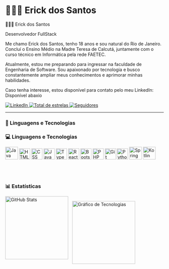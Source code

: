 # 👩🏻‍💻 Erick dos Santos
👩🏻‍💻 Erick dos Santos

Desenvolvedor FullStack

Me chamo Erick dos Santos, tenho 18 anos e sou natural do Rio de Janeiro. Concluí o Ensino Médio na Madre Teresa de Calcutá, juntamente com o curso técnico em Informática pela rede FAETEC.

Atualmente, estou me preparando para ingressar na faculdade de Engenharia de Software. Sou apaixonado por tecnologia e busco constantemente ampliar meus conhecimentos e aprimorar minhas habilidades.

Caso tenha interesse, estou disponível para contato pelo meu LinkedIn: Disponível abaxio

<p align="left"> <a href="https://www.linkedin.com/in/erick-dos-santos-bento-de-paula-355a25228/"> <img alt="LinkedIn" title="Conecte-se comigo no LinkedIn" src="https://custom-icon-badges.demolab.com/badge/LinkedIn-Connect-blue?style=for-the-badge&logo=linkedin&logoColor=white" /> </a> <a href="https://github.com/Nianck-02?tab=repositories&sort=stargazers"> <img alt="Total de estrelas" title="Total de estrelas GitHub" src="https://custom-icon-badges.demolab.com/github/stars/Nianck-02?color=55960c&style=for-the-badge&labelColor=488207&logo=star&label=Estrelas" /> </a> <a href="https://github.com/Nianck-02?tab=followers"> <img alt="Seguidores" title="Me siga no GitHub" src="https://custom-icon-badges.demolab.com/github/followers/Nianck-02?color=236ad3&labelColor=1155ba&style=for-the-badge&logo=github&label=Seguidores&logoColor=white" /> </a> </p>

---

### 🤖 Linguagens e Tecnologias

### 💻 Linguagens e Tecnologias  

<p align="left">
  <img alt="Java" title="Java" width="40px" src="https://cdn.jsdelivr.net/gh/devicons/devicon@latest/icons/java/java-original.svg"/>
  <img alt="HTML" title="HTML" width="35px" src="https://cdn.jsdelivr.net/gh/devicons/devicon@latest/icons/html5/html5-original.svg"/>
  <img alt="CSS" title="CSS" width="35px" src="https://cdn.jsdelivr.net/gh/devicons/devicon@latest/icons/css3/css3-original.svg"/>
  <img alt="JavaScript" title="JavaScript" width="35px" src="https://cdn.jsdelivr.net/gh/devicons/devicon@latest/icons/javascript/javascript-original.svg"/>
  <img alt="TypeScript" title="TypeScript" width="35px" src="https://cdn.jsdelivr.net/gh/devicons/devicon@latest/icons/typescript/typescript-original.svg"/>
  <img alt="React" title="React" width="35px" src="https://cdn.jsdelivr.net/gh/devicons/devicon@latest/icons/react/react-original.svg"/>
  <img alt="Bootstrap" title="Bootstrap" width="35px" src="https://cdn.jsdelivr.net/gh/devicons/devicon@latest/icons/bootstrap/bootstrap-original.svg"/>
  <img alt="PHP" title="PHP" width="35px" src="https://cdn.jsdelivr.net/gh/devicons/devicon@latest/icons/php/php-original.svg"/>
  <img alt="Git" title="Git" width="35px" src="https://cdn.jsdelivr.net/gh/devicons/devicon@latest/icons/git/git-original.svg"/>
  <img alt="Python" title="Python" width="35px" src="https://cdn.jsdelivr.net/gh/devicons/devicon@latest/icons/python/python-original.svg"/>
  <img alt="Spring Boot" title="Spring Boot" width="40px" src="https://cdn.jsdelivr.net/gh/devicons/devicon@latest/icons/spring/spring-original.svg"/>
  <img alt="Kotlin" title="Kotlin" width="40px" src="https://cdn.jsdelivr.net/gh/devicons/devicon@latest/icons/kotlin/kotlin-original.svg"/>
</p>


<br/>
<br/>

### 📊 Estatísticas

<p>
  <img 
    align="left" 
    alt="GitHub Stats" 
    height="200" 
    style="padding-right: 10px;" 
    src="https://github-readme-stats.vercel.app/api?username=Nianck-02&show_icons=true&theme=tokyonight&include_all_commits=true&locale=pt-br" 
  />

<img 
    align="left" 
    alt="Gráfico de Tecnologias" 
    height="200" 
    style="margin-top: 15px;" 
    src="https://github-readme-stats.vercel.app/api/top-langs/?username=Nianck-02&layout=donut&theme=tokyonight&langs_count=10&custom_title=Tecnologias" 
/>

</p>
